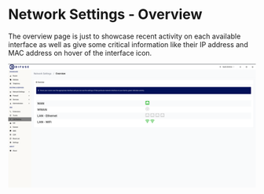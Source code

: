 # Network Settings - Overview

The overview page is just to showcase recent activity on each available interface as well as give some critical information like their IP address and MAC address on hover of the interface icon.

<a data-fancybox data-src="./img/1.gif" data-caption="Network Settings - Overview">
  <img src="./img/1.gif" />
</a>